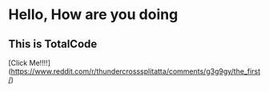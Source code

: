 # Hello, How are you doing
## This is TotalCode
[Click Me!!!!] (https://www.reddit.com/r/thundercrosssplitatta/comments/g3g9gy/the_first/)
